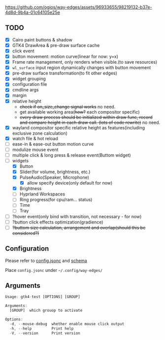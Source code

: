 https://github.com/ogios/way-edges/assets/96933655/98219132-b37e-4d8d-9b4a-01c64105e25e

## TODO

- [x] Cairo paint buttons & shadow
- [x] GTK4 DrawArea & pre-draw surface cache
- [x] click event
- [x] button movement: motion curve(linear for now: y=x)
- [x] Frame rate management, only renders when visible.(to save resources)
- [x] `wl_surface` input region dynamically changes with button movement
- [x] pre-draw surface transformation(to fit other edges)
- [x] widget grouping
- [x] configuration file
- [x] cmdline args
- [x] margin
- [x] relative height
  - ~~check if on_size_change signal works~~ no need.
  - get available working area(~~how?~~ each compositor specific)
  - ~~every draw process should be initialized within draw func, record and compare height in each draw call. (lots of code rewrite)~~ no need.
- [x] wayland compositor specific relative height as features(including exclusive zone calculation)
- [x] watch file & hot reload
- [ ] ease-in & ease-out button motion curve
- [ ] modulize mouse event
- [ ] multiple click & long press & release event(Buttom widget)
- [ ] widgets
  - [x] Button
  - [x] Slider(for volume, brightness, etc.)
  - [x] PulseAudio(Speaker, Microphone)
    - [x] allow specify device(only default for now)
  - [x] Brightness
  - [ ] Hyprland Workspaces
  - [ ] Ring progress(for cpu/ram... status)
  - [ ] Time
  - [ ] Tray
- [ ] ?hover event(only bind with transition, not necessary - for now)
- [ ] ?button click effects optimization(gradience)
- [ ] ~~?buttom size calculation, arrangement and overlap(should this be considered?)~~

## Configuration

Please refer to [config.jsonc](./config/config.jsonc) and [schema](./config/config.schema.json)

Place `config.jsonc` under `~/.config/way-edges/`

## Arguments

```rust
Usage: gtk4-test [OPTIONS] [GROUP]

Arguments:
  [GROUP]  which grouop to activate

Options:
  -d, --mouse-debug  whether enable mouse click output
  -h, --help         Print help
  -V, --version      Print version
```
